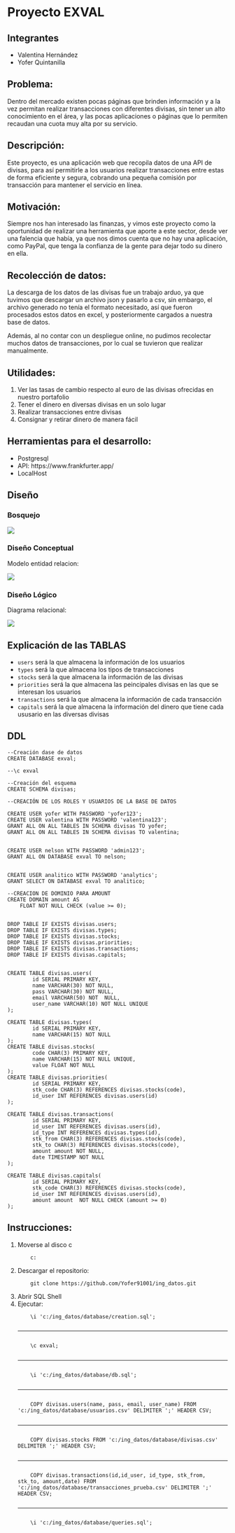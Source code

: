 # Proyecto EXVAL

## Integrantes
<ul>
<li>Valentina Hernández </li>
<li>Yofer Quintanilla </li>
</ul>

## Problema:

Dentro del mercado existen pocas páginas que brinden información y a la vez permitan realizar transacciones con diferentes divisas, sin tener un alto conocimiento en el área, y las pocas aplicaciones o páginas que lo permiten recaudan una cuota muy alta por su servicio.

## Descripción:

Este proyecto, es una aplicación web que recopila datos de una API de divisas, para así permitirle a los usuarios realizar transacciones entre estas de forma eficiente y segura, cobrando una pequeña comisión por transacción para mantener el servicio en línea.

## Motivación:

Siempre nos han interesado las finanzas, y vimos este proyecto como la oportunidad de realizar una herramienta que aporte a este sector, desde ver una falencia que había, ya que nos dimos cuenta que no hay una aplicación, como PayPal, que tenga la confianza de la gente para dejar todo su dinero en ella.

## Recolección de datos:

La descarga de los datos de las divisas fue un trabajo arduo, ya que tuvimos que descargar un archivo json y pasarlo a csv, sin embargo, el archivo generado no tenía el formato necesitado, así que fueron procesados estos datos en excel, y posteriormente cargados a nuestra base de datos.

Además, al no contar con un despliegue online, no pudimos recolectar muchos datos de transacciones, por lo cual se tuvieron que realizar manualmente.


## Utilidades:
 <ol>
	<li>Ver las tasas de cambio respecto al euro de las divisas ofrecidas en nuestro portafolio</li>
	<li>Tener el dinero en diversas divisas en un solo lugar</li>
	<li>Realizar transacciones entre divisas</li>
	<li>Consignar y retirar dinero de manera fácil</li> 
</ol>

## Herramientas para el desarrollo:

<ul>
	<li>Postgresql</li>
	<li>API: https://www.frankfurter.app/</li>
	<li>LocalHost</li>
</ul>


## Diseño

### Bosquejo

<img src = "./bosquejo_diseño.PNG">

### Diseño Conceptual

Modelo entidad relacion:

<img src = "./diseño_conceptual.png">

### Diseño Lógico

Diagrama relacional:

<img src = "./diseño_logico.png">

## Explicación de las TABLAS
<ul>
	<li> <code>users</code> será la que almacena la información de los usuarios</li>
	<li> <code>types</code> será la que almacena los tipos de transacciones</li>
	<li> <code>stocks</code> será la que almacena la información de las divisas</li>
	<li> <code>priorities</code> será la que almacena las peincipales divisas en las que se interesan los usuarios</li>
	<li> <code>transactions</code> será la que almacena la información de cada transacción</li>
	<li> <code>capitals</code> será la que almacena la información del dinero que tiene cada ususario en las diversas divisas</li>
	
</ul>

## DDL
~~~
--Creación dase de datos
CREATE DATABASE exval;

--\c exval

--Creación del esquema
CREATE SCHEMA divisas;

--CREACIÓN DE LOS ROLES Y USUARIOS DE LA BASE DE DATOS

CREATE USER yofer WITH PASSWORD 'yofer123';
CREATE USER valentina WITH PASSWORD 'valentina123';
GRANT ALL ON ALL TABLES IN SCHEMA divisas TO yofer;
GRANT ALL ON ALL TABLES IN SCHEMA divisas TO valentina;


CREATE USER nelson WITH PASSWORD 'admin123';
GRANT ALL ON DATABASE exval TO nelson;


CREATE USER analitico WITH PASSWORD 'analytics';
GRANT SELECT ON DATABASE exval TO analitico;

--CREACION DE DOMINIO PARA AMOUNT
CREATE DOMAIN amount AS
	FLOAT NOT NULL CHECK (value >= 0);

 
DROP TABLE IF EXISTS divisas.users;
DROP TABLE IF EXISTS divisas.types;
DROP TABLE IF EXISTS divisas.stocks;
DROP TABLE IF EXISTS divisas.priorities;
DROP TABLE IF EXISTS divisas.transactions;
DROP TABLE IF EXISTS divisas.capitals;


CREATE TABLE divisas.users(
        id SERIAL PRIMARY KEY,
        name VARCHAR(30) NOT NULL,
        pass VARCHAR(30) NOT NULL,
        email VARCHAR(50) NOT  NULL,
        user_name VARCHAR(10) NOT NULL UNIQUE
);

CREATE TABLE divisas.types(
        id SERIAL PRIMARY KEY,
        name VARCHAR(15) NOT NULL
);
CREATE TABLE divisas.stocks(
        code CHAR(3) PRIMARY KEY,
        name VARCHAR(15) NOT NULL UNIQUE,
        value FLOAT NOT NULL
);
CREATE TABLE divisas.priorities(
        id SERIAL PRIMARY KEY,
        stk_code CHAR(3) REFERENCES divisas.stocks(code),
        id_user INT REFERENCES divisas.users(id)
);

CREATE TABLE divisas.transactions(
        id SERIAL PRIMARY KEY,
        id_user INT REFERENCES divisas.users(id),
        id_type INT REFERENCES divisas.types(id),
        stk_from CHAR(3) REFERENCES divisas.stocks(code),
        stk_to CHAR(3) REFERENCES divisas.stocks(code),
        amount amount NOT NULL,
        date TIMESTAMP NOT NULL
);

CREATE TABLE divisas.capitals(
        id SERIAL PRIMARY KEY,
        stk_code CHAR(3) REFERENCES divisas.stocks(code),
        id_user INT REFERENCES divisas.users(id),
        amount amount  NOT NULL CHECK (amount >= 0)
);

~~~


## Instrucciones:
<ol>
	<li> Moverse al disco c </li>
	<code>
	c:
	</code>
	<li> Descargar el repositorio: </li>
	<code>
	git clone https://github.com/Yofer91001/ing_datos.git
	</code>
	<li> Abrir SQL Shell </li>
	<li> Ejecutar: </li>
	<code>
	\i 'c:/ing_datos/database/creation.sql';
	<hr>
	\c exval;
	<hr>
	\i 'c:/ing_datos/database/db.sql';
	<hr>
	COPY divisas.users(name, pass, email, user_name) FROM 'c:/ing_datos/database/usuarios.csv' DELIMITER ';' HEADER CSV;
	<hr>
	COPY divisas.stocks FROM 'c:/ing_datos/database/divisas.csv' DELIMITER ';' HEADER CSV;
	<hr>
	COPY divisas.transactions(id,id_user, id_type, stk_from, stk_to, amount,date) FROM 'c:/ing_datos/database/transacciones_prueba.csv' DELIMITER ';' HEADER CSV;
	<hr>
	\i 'c:/ing_datos/database/queries.sql';
	</code>
</ol>

